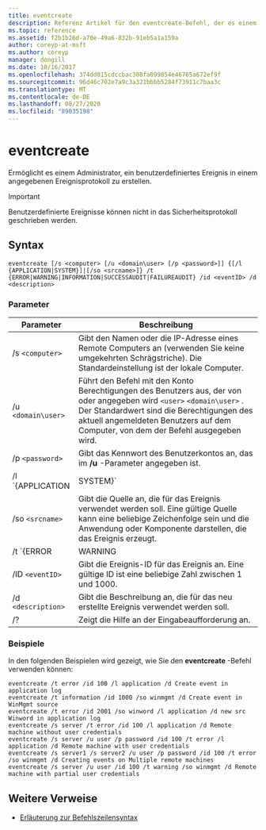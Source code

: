 ```yaml
---
title: eventcreate
description: Referenz Artikel für den eventcreate-Befehl, der es einem Administrator ermöglicht, ein benutzerdefiniertes Ereignis in einem angegebenen Ereignisprotokoll zu erstellen.
ms.topic: reference
ms.assetid: f2b1b26d-a70e-49a6-832b-91eb5a1a159a
author: coreyp-at-msft
ms.author: coreyp
manager: dongill
ms.date: 10/16/2017
ms.openlocfilehash: 374dd015cdccbac308fa099854e46765a672ef9f
ms.sourcegitcommit: 96d46c702e7a9c3a321bbbb5284f73911c7baa3c
ms.translationtype: MT
ms.contentlocale: de-DE
ms.lasthandoff: 08/27/2020
ms.locfileid: "89035198"
---
```

# <a name="eventcreate"></a>eventcreate

Ermöglicht es einem Administrator, ein benutzerdefiniertes Ereignis in einem angegebenen Ereignisprotokoll zu erstellen.

> [!IMPORTANT]
> Benutzerdefinierte Ereignisse können nicht in das Sicherheitsprotokoll geschrieben werden.

## <a name="syntax"></a>Syntax

```
eventcreate [/s <computer> [/u <domain\user> [/p <password>]] {[/l {APPLICATION|SYSTEM}]|[/so <srcname>]} /t {ERROR|WARNING|INFORMATION|SUCCESSAUDIT|FAILUREAUDIT} /id <eventID> /d <description>
```

### <a name="parameters"></a>Parameter

| Parameter | Beschreibung |
| --------- |------------ |
| /s `<computer>` | Gibt den Namen oder die IP-Adresse eines Remote Computers an (verwenden Sie keine umgekehrten Schrägstriche). Die Standardeinstellung ist der lokale Computer. |
| /u `<domain\user>` | Führt den Befehl mit den Konto Berechtigungen des Benutzers aus, der von oder angegeben wird `<user>` `<domain\user>` . Der Standardwert sind die Berechtigungen des aktuell angemeldeten Benutzers auf dem Computer, von dem der Befehl ausgegeben wird. |
| /p `<password>` | Gibt das Kennwort des Benutzerkontos an, das im **/u** -Parameter angegeben ist. |
| /l `{APPLICATION | SYSTEM}` | Gibt den Namen des Ereignis Protokolls an, in dem das Ereignis erstellt wird. Gültige Protokollnamen sind " **Application** " oder " **System**". |
| /so `<srcname>` | Gibt die Quelle an, die für das Ereignis verwendet werden soll. Eine gültige Quelle kann eine beliebige Zeichenfolge sein und die Anwendung oder Komponente darstellen, die das Ereignis erzeugt. |
| /t `{ERROR | WARNING | INFORMATION | SUCCESSAUDIT | FAILUREAUDIT}` | Gibt den Typ des zu erstellenden Ereignisses an. Gültige Typen sind " **Error**", " **Warning**", " **Information**", " **Success Audit**" und " **FAILUREAUDIT**". |
| /ID `<eventID>` | Gibt die Ereignis-ID für das Ereignis an. Eine gültige ID ist eine beliebige Zahl zwischen 1 und 1000. |
| /d `<description>` | Gibt die Beschreibung an, die für das neu erstellte Ereignis verwendet werden soll. |
| /? | Zeigt die Hilfe an der Eingabeaufforderung an. |

### <a name="examples"></a>Beispiele

In den folgenden Beispielen wird gezeigt, wie Sie den **eventcreate** -Befehl verwenden können:

```
eventcreate /t error /id 100 /l application /d Create event in application log
eventcreate /t information /id 1000 /so winmgmt /d Create event in WinMgmt source
eventcreate /t error /id 2001 /so winword /l application /d new src Winword in application log
eventcreate /s server /t error /id 100 /l application /d Remote machine without user credentials
eventcreate /s server /u user /p password /id 100 /t error /l application /d Remote machine with user credentials
eventcreate /s server1 /s server2 /u user /p password /id 100 /t error /so winmgmt /d Creating events on Multiple remote machines
eventcreate /s server /u user /id 100 /t warning /so winmgmt /d Remote machine with partial user credentials
```

## <a name="additional-references"></a>Weitere Verweise

- [Erläuterung zur Befehlszeilensyntax](command-line-syntax-key.md)
